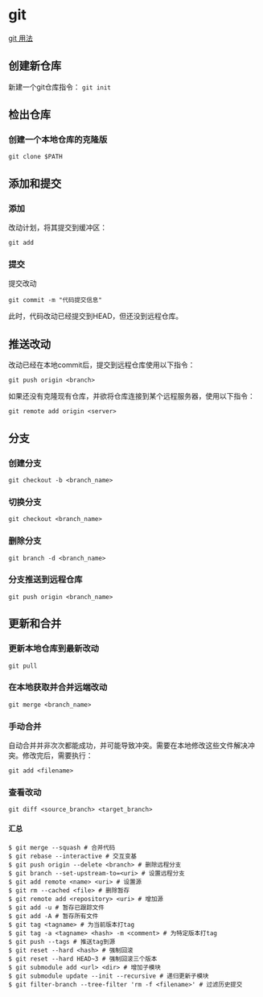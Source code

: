 # git

[git 用法](http://www.bootcss.com/p/git-guide/)

## 创建新仓库

新建一个git仓库指令：
```git init``` 

## 检出仓库

### 创建一个本地仓库的克隆版

```git clone $PATH```

## 添加和提交

### 添加

改动计划，将其提交到缓冲区：
```
git add 
```

### 提交

提交改动
```
git commit -m "代码提交信息"
```
此时，代码改动已经提交到HEAD，但还没到远程仓库。

## 推送改动

改动已经在本地commit后，提交到远程仓库使用以下指令：
```
git push origin <branch>
```

如果还没有克隆现有仓库，并欲将仓库连接到某个远程服务器，使用以下指令：
```
git remote add origin <server>
```

## 分支

### 创建分支
```
git checkout -b <branch_name>
```

### 切换分支

```
git checkout <branch_name>
```

### 删除分支
```
git branch -d <branch_name>
```

### 分支推送到远程仓库
```
git push origin <branch_name>
```

## 更新和合并

### 更新本地仓库到最新改动
```
git pull
```

### 在本地获取并合并远端改动
```
git merge <branch_name>
```

### 手动合并
自动合并并非次次都能成功，并可能导致冲突。需要在本地修改这些文件解决冲突。修改完后，需要执行：
```
git add <filename>
```

### 查看改动

```
git diff <source_branch> <target_branch>
```
#### 汇总
```
$ git merge --squash # 合并代码
$ git rebase --interactive # 交互变基
$ git push origin --delete <branch> # 删除远程分支
$ git branch --set-upstream-to=<uri> # 设置远程分支
$ git add remote <name> <uri> # 设置源
$ git rm --cached <file> # 删除暂存
$ git remote add <repository> <uri> # 增加源
$ git add -u # 暂存已跟踪文件
$ git add -A # 暂存所有文件
$ git tag <tagname> # 为当前版本打tag
$ git tag -a <tagname> <hash> -m <comment> # 为特定版本打tag
$ git push --tags # 推送tag到源
$ git reset --hard <hash> # 强制回滚
$ git reset --hard HEAD~3 # 强制回滚三个版本
$ git submodule add <url> <dir> # 增加子模块
$ git submodule update --init --recursive # 递归更新子模块
$ git filter-branch --tree-filter 'rm -f <filename>' # 过滤历史提交
```